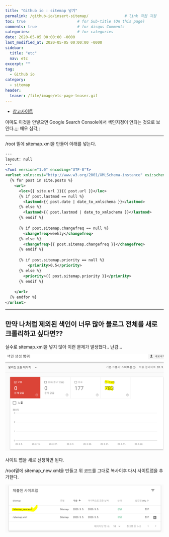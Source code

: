 ```yaml
---
title: "Github io : sitemap 넣기"
permalink: /github-io/insert-sitemap/                # link 직접 지정
toc: true                       # for Sub-title (On this page)
comments: true                  # for disqus Comments
categories:                     # for categories
date: 2020-05-05 00:00:00 -0000
last_modified_at: 2020-05-05 00:00:00 -0000
sidebar:
  title: "etc"
  nav: etc
excerpt: ""
tag:
  - Github io
category:
  - sitemap
header:
  teaser: /file/image/etc-page-teaser.gif
---
```


* [참고사이트](http://jinyongjeong.github.io/2017/01/13/blog_make_searched/)

아마도 이것을 안넣으면 Google Search Console에서 색인지정이 안되는 것으로 보인다.;;; 매우 심각;;

---

/root 밑에 sitemap.xml을 만들어 아래를 넣는다.

```xml
---
layout: null
---
<?xml version="1.0" encoding="UTF-8"?>
<urlset xmlns:xsi="http://www.w3.org/2001/XMLSchema-instance" xsi:schemaLocation="http://www.sitemaps.org/schemas/sitemap/0.9 http://www.sitemaps.org/schemas/sitemap/0.9/sitemap.xsd" xmlns="http://www.sitemaps.org/schemas/sitemap/0.9">
  {% for post in site.posts %}
    <url>
      <loc>{{ site.url }}{{ post.url }}</loc>
      {% if post.lastmod == null %}
        <lastmod>{{ post.date | date_to_xmlschema }}</lastmod>
      {% else %}
        <lastmod>{{ post.lastmod | date_to_xmlschema }}</lastmod>
      {% endif %}

      {% if post.sitemap.changefreq == null %}
        <changefreq>weekly</changefreq>
      {% else %}
        <changefreq>{{ post.sitemap.changefreq }}</changefreq>
      {% endif %}

      {% if post.sitemap.priority == null %}
          <priority>0.5</priority>
      {% else %}
        <priority>{{ post.sitemap.priority }}</priority>
      {% endif %}

    </url>
  {% endfor %}
</urlset>
```

---

## 만약 나처럼 제외된 색인이 너무 많아 블로그 전체를 새로 크롤리하고 싶다면??

실수로 sitemap.xml을 넣지 않아 이런 문제가 발생했다.. 난감...

![](/file/image/insert-site-map.png)

사이트 맵을 새로 신청하면 된다.

/root밑에 sitemap_new.xml을 만들고 위 코드를 그대로 복사이후 다시 사이트맵을 추가한다.

![](/file/image/insert-site-map1.png)